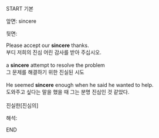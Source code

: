 START
기본

앞면:
sincere


뒷면:
<div>Please accept our <strong>sincere</strong> thanks. </div><div><div>부디 저희의 진심 어린 감사를 받아 주십시오.</div></div><div><br></div><div><div>a <strong>sincere</strong> attempt to resolve the problem </div><div><div>그 문제를 해결하기 위한 진실된 시도</div></div></div><div><br></div><div><div>He seemed <strong>sincere</strong> enough when he said he wanted to help. </div><div><div>도와주고 싶다는 말을 했을 때 그는 분명 진심인 것 같았다.</div></div></div><div><br></div><div>진실한[진심의]</div>


해석:
<!--ID: 1746614454684-->
END